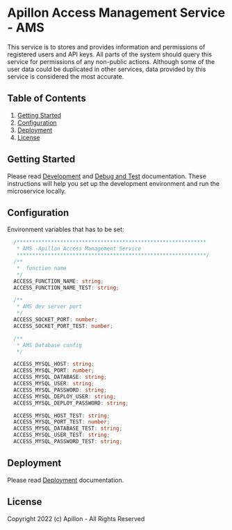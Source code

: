 # Apillon Access Management Service - AMS

This service is to stores and provides information and permissions of registered users and API keys. All parts of the system should query this service for permissions of any non-public actions. Although some of the user data could be duplicated in other services, data provided by this service is considered the most accurate.

## Table of Contents

1. [Getting Started](#getting-started)
2. [Configuration](#configuration)
3. [Deployment](#deployment)
4. [License](#license)

## Getting Started

Please read [Development](../../docs/development.md) and [Debug and Test](../../docs/debug-and-test.md) documentation. These instructions will help you set up the development environment and run the microservice locally.

## Configuration

Environment variables that has to be set:

```ts
  /*************************************************************
   * AMS -Apillon Access Management Service
   *************************************************************/
  /**
   *  function name
   */
  ACCESS_FUNCTION_NAME: string;
  ACCESS_FUNCTION_NAME_TEST: string;

  /**
   * AMS dev server port
   */
  ACCESS_SOCKET_PORT: number;
  ACCESS_SOCKET_PORT_TEST: number;

  /**
   * AMS Database config
   */

  ACCESS_MYSQL_HOST: string;
  ACCESS_MYSQL_PORT: number;
  ACCESS_MYSQL_DATABASE: string;
  ACCESS_MYSQL_USER: string;
  ACCESS_MYSQL_PASSWORD: string;
  ACCESS_MYSQL_DEPLOY_USER: string;
  ACCESS_MYSQL_DEPLOY_PASSWORD: string;

  ACCESS_MYSQL_HOST_TEST: string;
  ACCESS_MYSQL_PORT_TEST: number;
  ACCESS_MYSQL_DATABASE_TEST: string;
  ACCESS_MYSQL_USER_TEST: string;
  ACCESS_MYSQL_PASSWORD_TEST: string;
```

## Deployment

Please read [Deployment](../../docs/deployment.md) documentation.

## License

Copyright 2022 (c) Apillon - All Rights Reserved
